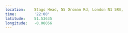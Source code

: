 ```yaml
---
location:    Stags Head, 55 Orsman Rd, London N1 5RA,
time:        '22:00'
latitude:    51.53635
longitude:   -0.08066
---
```

